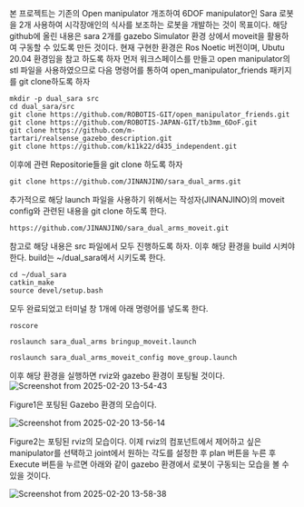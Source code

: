 본 프로젝트는 기존의 Open manipulator 개조하여 6DOF manipulator인 Sara 로봇을 2개 사용하여 시각장애인의 식사를 보조하는 로봇을 개발하는 것이 목표이다.
해당 github에 올린 내용은 sara 2개를 gazebo Simulator 환경 상에서 moveit을 활용하여 구동할 수 있도록 만든 것이다.
현재 구현한 환경은 Ros Noetic 버전이며, Ubutu 20.04 환경임을 참고 하도록 하자
먼저 워크스페이스를 만들고 open manipulator의 stl 파일을 사용하였으므로 다음 명령어를 통하여 open_manipulator_friends 패키지를 git clone하도록 하자
```
mkdir -p dual_sara src
cd dual_sara/src
git clone https://github.com/ROBOTIS-GIT/open_manipulator_friends.git
git clone https://github.com/ROBOTIS-JAPAN-GIT/tb3mm_6DoF.git
git clone https://github.com/m-tartari/realsense_gazebo_description.git
git clone https://github.com/k11k22/d435_independent.git
```
이후에 관련 Repositorie들을 git clone 하도록 하자
```
git clone https://github.com/JINANJINO/sara_dual_arms.git
```
추가적으로 해당 launch 파일을 사용하기 위해서는 작성자(JINANJINO)의 moveit config와 관련된 내용을 git clone 하도록 한다.
```
https://github.com/JINANJINO/sara_dual_arms_moveit.git
```
참고로 해당 내용은 src 파일에서 모두 진행하도록 하자.
이후 해당 환경을 build 시켜야한다. build는 ~/dual_sara에서 시키도록 한다.
```
cd ~/dual_sara
catkin_make
source devel/setup.bash
```
모두 완료되었고 터미널 창 1개에 아래 명령어를 넣도록 한다.
```
roscore
```
```
roslaunch sara_dual_arms bringup_moveit.launch
```
```
roslaunch sara_dual_arms_moveit_config move_group.launch
```
이후 해당 환경을 실행하면 rviz와 gazebo 환경이 포팅될 것이다.
![Screenshot from 2025-02-20 13-54-43](https://github.com/user-attachments/assets/491f8357-4868-4d37-848c-9d947c71b41e)

Figure1은 포팅된 Gazebo 환경의 모습이다.

![Screenshot from 2025-02-20 13-56-14](https://github.com/user-attachments/assets/547c7bc4-49fa-48c0-8b99-9316b8f6b423)

Figure2는 포팅된 rviz의 모습이다.
이제 rviz의 컴포넌트에서 제어하고 싶은 manipulator를 선택하고 joint에서 원하는 각도를 설정한 후 plan 버튼을 누른 후 Execute 버튼을 누르면 아래와 같이 gazebo 환경에서 로봇이 구동되는 모습을 볼 수 있을 것이다.

![Screenshot from 2025-02-20 13-58-38](https://github.com/user-attachments/assets/61f20837-9bc4-4f39-b96b-2053ff8487c9)

